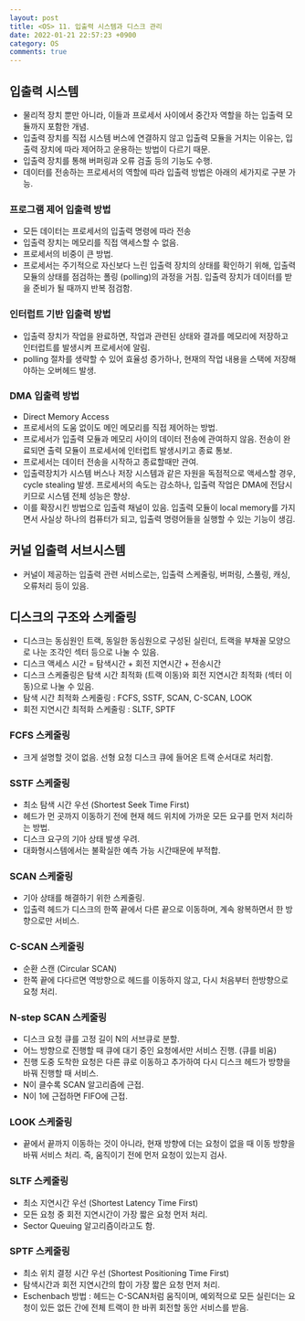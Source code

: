 ```yaml
---
layout: post
title: <OS> 11. 입출력 시스템과 디스크 관리
date: 2022-01-21 22:57:23 +0900
category: OS
comments: true
---
```


## 입출력 시스템 

- 물리적 장치 뿐만 아니라, 이들과 프로세서 사이에서 중간자 역할을 하는 입출력 모듈까지 포함한 개념.
- 입출력 장치를 직접 시스템 버스에 연결하지 않고 입출력 모듈을 거치는 이유는, 입출력 장치에 따라 제어하고 운용하는 방법이 다르기 때문.
- 입출력 장치를 통해 버퍼링과 오류 검출 등의 기능도 수행.
- 데이터를 전송하는 프로세서의 역할에 따라 입출력 방법은 아래의 세가지로 구분 가능. 

### 프로그램 제어 입출력 방법 

- 모든 데이터는 프로세서의 입출력 명령에 따라 전송
- 입출력 장치는 메모리를 직접 액세스할 수 없음.
- 프로세서의 비중이 큰 방법.
- 프로세서는 주기적으로 자신보다 느린 입출력 장치의 상태를 확인하기 위해, 입출력 모듈의 상태를 점검하는 폴링 (polling)의 과정을 거침. 입출력 장치가 데이터를 받을 준비가 될 때까지 반복 점검함. 

### 인터럽트 기반 입출력 방법 

- 입출력 장치가 작업을 완료하면, 작업과 관련된 상태와 결과를 메모리에 저장하고 인터럽트를 발생시켜 프로세서에 알림.
- polling 절차를 생략할 수 있어 효율성 증가하나, 현재의 작업 내용을 스택에 저장해야하는 오버헤드 발생. 

### DMA 입출력 방법 

- Direct Memory Access
- 프로세서의 도움 없이도 메인 메모리를 직접 제어하는 방법.
- 프로세서가 입출력 모듈과 메모리 사이의 데이터 전송에 관여하지 않음. 전송이 완료되면 출력 모듈이 프로세서에 인터럽트 발생시키고 종료 통보.
- 프로세서는 데이터 전송을 시작하고 종료할때만 관여.
- 입출력장치가 시스템 버스나 저장 시스템과 같은 자원을 독점적으로 액세스할 경우, cycle stealing 발생. 프로세서의 속도는 감소하나, 입출력 작업은 DMA에 전담시키므로 시스템 전체 성능은 향상.
- 이를 확장시킨 방법으로 입출력 채널이 있음. 입출력 모듈이 local memory를 가지면서 사실상 하나의 컴퓨터가 되고, 입출력 명령어들을 실행할 수 있는 기능이 생김. 

## 커널 입출력 서브시스템 

- 커널이 제공하는 입출력 관련 서비스로는, 입출력 스케줄링, 버퍼링, 스풀링, 캐싱, 오류처리 등이 있음. 

## 디스크의 구조와 스케줄링 

- 디스크는 동심원인 트랙, 동일한 동심원으로 구성된 실린더, 트랙을 부채꼴 모양으로 나눈 조각인 섹터 등으로 나눌 수 있음.
- 디스크 액세스 시간 = 탐색시간 + 회전 지연시간 + 전송시간
- 디스크 스케줄링은 탐색 시간 최적화 (트랙 이동)와 회전 지연시간 최적화 (섹터 이동)으로 나눌 수 있음.
- 탐색 시간 최적화 스케줄링 : FCFS, SSTF, SCAN, C-SCAN, LOOK
- 회전 지연시간 최적화 스케줄링 : SLTF, SPTF 

### FCFS 스케줄링 

- 크게 설명할 것이 없음. 선형 요청 디스크 큐에 들어온 트랙 순서대로 처리함. 

### SSTF 스케줄링 

- 최소 탐색 시간 우선 (Shortest Seek Time First)
- 헤드가 먼 곳까지 이동하기 전에 현재 헤드 위치에 가까운 모든 요구를 먼저 처리하는 방법.
- 디스크 요구의 기아 상태 발생 우려.
- 대화형시스템에서는 불확실한 예측 가능 시간때문에 부적합. 

### SCAN 스케줄링 

- 기아 상태를 해결하기 위한 스케줄링.
- 입출력 헤드가 디스크의 한쪽 끝에서 다른 끝으로 이동하며, 계속 왕복하면서 한 방향으로만 서비스. 

### C-SCAN 스케줄링 

- 순환 스캔 (Circular SCAN)
- 한쪽 끝에 다다르면 역방향으로 헤드를 이동하지 않고, 다시 처음부터 한방향으로 요청 처리. 

### N-step SCAN 스케줄링 

- 디스크 요청 큐를 고정 길이 N의 서브큐로 분할.
- 어느 방향으로 진행할 때 큐에 대기 중인 요청에서만 서비스 진행. (큐를 비움)
- 진행 도중 도착한 요청은 다른 큐로 이동하고 추가하여 다시 디스크 헤드가 방향을 바꿔 진행할 때 서비스.
- N이 클수록 SCAN 알고리즘에 근접.
- N이 1에 근접하면 FIFO에 근접. 

### LOOK 스케줄링 

- 끝에서 끝까지 이동하는 것이 아니라, 현재 방향에 더는 요청이 없을 때 이동 방향을 바꿔 서비스 처리. 즉, 움직이기 전에 먼저 요청이 있는지 검사. 

### SLTF 스케줄링 

- 최소 지연시간 우선 (Shortest Latency Time First)
- 모든 요청 중 회전 지연시간이 가장 짧은 요청 먼저 처리.
- Sector Queuing 알고리즘이라고도 함. 

### SPTF 스케줄링 

- 최소 위치 결정 시간 우선 (Shortest Positioning Time First)
- 탐색시간과 회전 지연시간의 합이 가장 짧은 요청 먼저 처리.
- Eschenbach 방법 : 헤드는 C-SCAN처럼 움직이며, 예외적으로 모든 실린더는 요청이 있든 없든 간에 전체 트랙이 한 바퀴 회전할 동안 서비스를 받음.